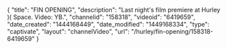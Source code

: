{
    "title": "FIN OPENING",
    "description": "Last night's film premiere at Hurley )( Space. Video: YB.",
    "channelid": "158318",
    "videoid": "6419659",
    "date_created": "1444168449",
    "date_modified": "1449168334",
    "type": "captivate",
    "layout": "channelVideo",
    "url": "\/hurley\/fin-opening\/158318-6419659"
}